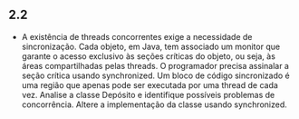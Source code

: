 ## 2.2

- A existência de threads concorrentes exige a necessidade de sincronização. Cada objeto, em
Java, tem associado um monitor que garante o acesso exclusivo às seções críticas do objeto,
ou seja, às áreas compartilhadas pelas threads. O programador precisa assinalar a seção
crítica usando synchronized. Um bloco de código sincronizado é uma região que apenas pode
ser executada por uma thread de cada vez.
Analise a classe Depósito e identifique possíveis problemas de concorrência. Altere a
implementação da classe usando synchronized.
